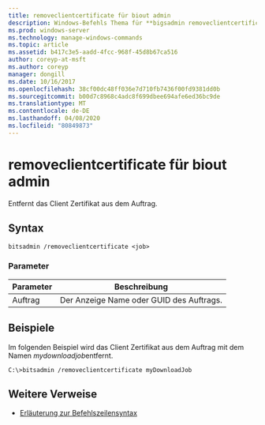 ```yaml
---
title: removeclientcertificate für biout admin
description: Windows-Befehls Thema für **bigsadmin removeclientcertificate**, das das Client Zertifikat aus dem Auftrag entfernt.
ms.prod: windows-server
ms.technology: manage-windows-commands
ms.topic: article
ms.assetid: b417c3e5-aadd-4fcc-968f-45d8b67ca516
author: coreyp-at-msft
ms.author: coreyp
manager: dongill
ms.date: 10/16/2017
ms.openlocfilehash: 38cf00dc48ff036e7d710fb7436f00fd9381dd0b
ms.sourcegitcommit: b00d7c8968c4adc8f699dbee694afe6ed36bc9de
ms.translationtype: MT
ms.contentlocale: de-DE
ms.lasthandoff: 04/08/2020
ms.locfileid: "80849873"
---
```

# <a name="bitsadmin-removeclientcertificate"></a>removeclientcertificate für biout admin

Entfernt das Client Zertifikat aus dem Auftrag.

## <a name="syntax"></a>Syntax

```
bitsadmin /removeclientcertificate <job>
```

### <a name="parameters"></a>Parameter

| Parameter | Beschreibung |
| -------------- | -------------- |
| Auftrag | Der Anzeige Name oder GUID des Auftrags. |

## <a name="examples"></a><a name=BKMK_examples></a>Beispiele

Im folgenden Beispiel wird das Client Zertifikat aus dem Auftrag mit dem Namen *mydownloadjob*entfernt.

```
C:\>bitsadmin /removeclientcertificate myDownloadJob 
```

## <a name="additional-references"></a>Weitere Verweise

- [Erläuterung zur Befehlszeilensyntax](command-line-syntax-key.md)